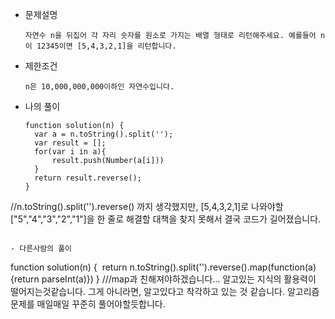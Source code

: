 - 문제설명

  ```
  자연수 n을 뒤집어 각 자리 숫자를 원소로 가지는 배열 형태로 리턴해주세요. 예를들어 n이 12345이면 [5,4,3,2,1]을 리턴합니다.
  ```


- 제한조건

  ```
  n은 10,000,000,000이하인 자연수입니다.
  ```




- 나의 풀이

  ```
  function solution(n) {
    var a = n.toString().split('');
    var result = [];
    for(var i in a){
        result.push(Number(a[i]))
    }
    return result.reverse();
  }
  ```

//n.toString().split('').reverse() 까지 생각했지만,
[5,4,3,2,1]로 나와야할 ["5","4","3","2","1"]을 한 줄로 해결할 대책을 찾지 못해서 결국 코드가 길어졌습니다.

  ```

- 다른사람의 풀이

  ```
  function solution(n) {
​      return n.toString().split('').reverse().map(function(a){return parseInt(a)})
  }
  ///map과 친해져야하겠습니다... 알고있는 지식의 활용력이 떨어지는것같습니다.
  그게 아니라면, 알고있다고 착각하고 있는 것 같습니다.
  알고리즘문제를 매일매일 꾸준히 풀어야할듯합니다.

